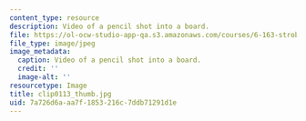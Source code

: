```yaml
---
content_type: resource
description: Video of a pencil shot into a board.
file: https://ol-ocw-studio-app-qa.s3.amazonaws.com/courses/6-163-strobe-project-laboratory-fall-2005/7a726d6aaa7f1853216c7ddb71291d1e_clip0113_thumb.jpg
file_type: image/jpeg
image_metadata:
  caption: Video of a pencil shot into a board.
  credit: ''
  image-alt: ''
resourcetype: Image
title: clip0113_thumb.jpg
uid: 7a726d6a-aa7f-1853-216c-7ddb71291d1e
---
```

